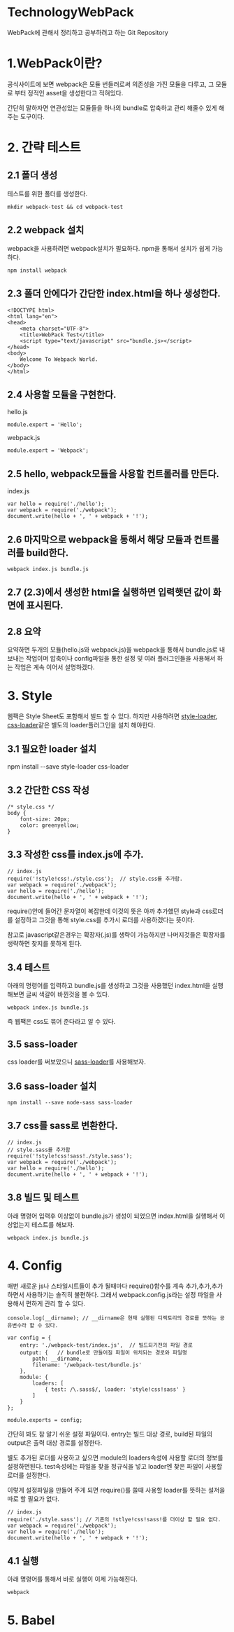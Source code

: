 # TechnologyWebPack
WebPack에 관해서 정리하고 공부하려고 하는 Git Repository

# 1.WebPack이란?
공식사이트에 보면 webpack은 모듈 번들러로써 의존성을 가진 모듈을 다루고, 그 모듈로 부터 정적인 asset을 생성한다고 적혀있다.


간단히 말하자면 연관성있는 모듈들을 하나의 bundle로 압축하고 관리 해줄수 있게 해주는 도구이다.

# 2. 간략 테스트
## 2.1 폴더 생성
테스트를 위한 폴더를 생성한다.

    mkdir webpack-test && cd webpack-test

## 2.2 webpack 설치
webpack을 사용하려면 webpack설치가 필요하다. npm을 통해서 설치가 쉽게 가능하다.

    npm install webpack
    
## 2.3 폴더 안에다가 간단한 index.html을 하나 생성한다.

    <!DOCTYPE html>
    <html lang="en">
    <head>
        <meta charset="UTF-8">
        <title>WebPack Test</title>
        <script type="text/javascript" src="bundle.js></script>
    </head>
    <body>
        Welcome To Webpack World.
    </body>
    </html>
    
## 2.4 사용할 모듈을 구현한다.
hello.js
    
    module.export = 'Hello';
    
webpack.js

    module.export = 'Webpack';
    
## 2.5 hello, webpack모듈을 사용할 컨트롤러를 만든다.
index.js

    var hello = require('./hello');
    var webpack = require('./webpack');
    document.write(hello + ', ' + webpack + '!');

## 2.6 마지막으로 webpack을 통해서 해당 모듈과 컨트롤러를 build한다.
    
    webpack index.js bundle.js
    
## 2.7 (2.3)에서 생성한 html을 실행하면 입력햇던 값이 화면에 표시된다.
    
## 2.8 요약
요약하면 두개의 모듈(hello.js와 webpack.js)을 webpack을 통해서 bundle.js로 내보내는 작업이며 압축이나 config파일을 통한 설정 및 여러 플러그인들을 사용해서 하는 작업은 계속 이어서 설명하겠다. 

# 3. Style
웹팩은 Style Sheet도 포함해서 빌드 할 수 있다. 하지만 사용하려면 [style-loader](https://github.com/webpack/style-loader), [css-loader](https://github.com/webpack/css-loader)같은 별도의 loader플러그인을 설치 해야한다.

## 3.1 필요한 loader 설치
npm install --save style-loader css-loader

## 3.2 간단한 CSS 작성

    /* style.css */
    body {
        font-size: 20px;
        color: greenyellow;
    }

## 3.3 작성한 css를 index.js에 추가.

    // index.js
    require('!style!css!./style.css');  // style.css를 추가함.
    var webpack = require('./webpack');
    var hello = require('./hello');
    document.write(hello + ', ' + webpack + '!');
    
require()안에 들어간 문자열이 복잡한데 이것의 뜻은 아까 추가했던 style과 css로더를 설정하고 그것을 통해 style.css를 추가시 로더를 사용하겠다는 뜻이다.

참고로 javascript같은경우는 확장자(.js)를 생략이 가능하지만 나머지것들은 확장자를 생략하면 찾지를 못하게 된다.

## 3.4 테스트
아래의 명령어를 입력하고 bundle.js를 생성하고 그것을 사용했던 index.html을 실행해보면 글씨 색갈이 바뀐것을 볼 수 있다.    
    
    webpack index.js bundle.js
    
즉 웹팩은 css도 묶어 준다라고 알 수 있다.

## 3.5 sass-loader
css loader를 써보았으니 [sass-loader](https://github.com/jtangelder/sass-loader)를 사용해보자.
 
## 3.6 sass-loader 설치

    npm install --save node-sass sass-loader
    
## 3.7 css를 sass로 변환한다.

    // index.js
    // style.sass를 추가함
    require('!style!css!sass!./style.sass');
    var webpack = require('./webpack');
    var hello = require('./hello');
    document.write(hello + ', ' + webpack + '!');
    
## 3.8 빌드 및 테스트
아래 명령어 입력후 이상없이 bundle.js가 생성이 되었으면 index.html을 실행해서 이상없는지 테스트를 해보자.

    webpack index.js bundle.js
    
# 4. Config
매번 새로운 js나 스타일시트들이 추가 될때마다 require()함수를 계속 추가,추가,추가 하면서 사용하기는 솔직히 불편하다. 그래서 webpack.config.js라는 설정 파일을 사용해서 편하게 관리 할 수 있다.
 
    console.log(__dirname); // __dirname은 현재 실행된 디렉토리의 경로를 뜻하는 공유변수라 할 수 있다.
    
    var config = {
        entry: './webpack-test/index.js',  // 빌드되기전의 파일 경로
        output: {   // bundle로 만들어질 파일이 위치되는 경로와 파일명
            path: __dirname,
            filename: '/webpack-test/bundle.js'
        },
        module: {
            loaders: [
                { test: /\.sass$/, loader: 'style!css!sass' }
            ]
        }
    };
    
    module.exports = config;
    
간단히 봐도 참 알기 쉬운 설정 파일이다. entry는 빌드 대상 경로, build된 파일의 output은 출력 대상 경로를 설정한다.
    
별도 추가된 로더를 사용하고 싶으면 module의 loaders속성에 사용할 로더의 정보를 설정하면된다. test속성에는 파일을 찾을 정규식을 넣고 loader엔 찾은 파일이 사용할 로더를 설정한다.
 
이렇게 설정파일을 만들어 주게 되면 require()를 쓸때 사용할 loader를 뜻하는 설저을 따로 할 필요가 없다.

    // index.js
    require('./style.sass'); // 기존의 !stlye!css!sass!를 더이상 할 필요 없다. 
    var webpack = require('./webpack');
    var hello = require('./hello');
    document.write(hello + ', ' + webpack + '!');

## 4.1 실행
아래 명령어를 통해서 바로 실행이 이제 가능해진다. 

    webpack
    
# 5. Babel
    
   
    